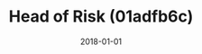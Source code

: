 ---
title : Head of Risk (01adfb6c)
date  : 2018-01-01
type  : for-candidate
challenges:
    - challenges/competencies/adaptability.md
    - challenges/competencies/finance.md
    - challenges/competencies/trusted-advisor.md
    - challenges/research/inspirational-security.md
    - challenges/research/interesting-example.md
    - challenges/standards/CBEST_CREST.md
---